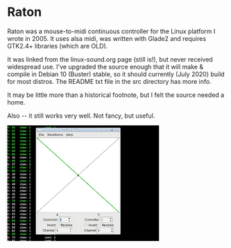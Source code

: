 # Raton

Raton was a mouse-to-midi continuous controller for the Linux platform I wrote in 2005. It uses alsa midi, was written with Glade2 and requires GTK2.4+ libraries (which are OLD).

It was linked from the linux-sound.org page (still is!), but never received widespread use. I've upgraded the source enough that it will make & compile in Debian 10 (Buster) stable, so it should currently (July 2020) build for most distros. The README txt file in the src directory has more info.

It may be little more than a historical footnote, but I felt the source needed a home.

Also -- it still works very well. Not fancy, but useful.

<img src="https://github.com/GModal/raton/blob/master/webstuff/raton.png" width="350">

